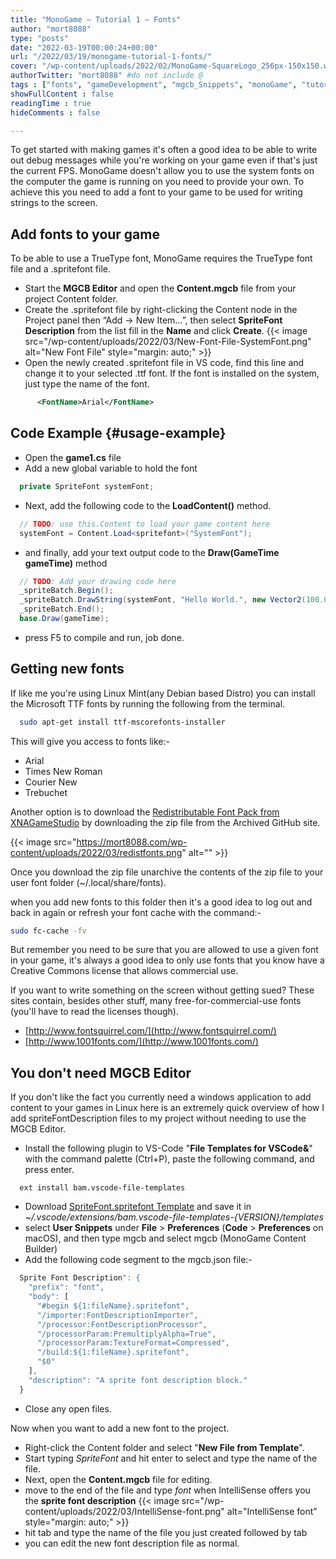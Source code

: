 ```yaml
---
title: "MonoGame – Tutorial 1 – Fonts"
author: "mort8088"
type: "posts"
date: "2022-03-19T00:00:24+00:00"
url: "/2022/03/19/monogame-tutorial-1-fonts/"
cover: "/wp-content/uploads/2022/02/MonoGame-SquareLogo_256px-150x150.webp"
authorTwitter: "mort8088" #do not include @
tags : ["fonts", "gameDevelopment", "mgcb_Snippets", "monoGame", "tutorial"]
showFullContent : false
readingTime : true
hideComments : false

---
```

To get started with making games it's often a good idea to be able to write out debug messages while you're working on your game even if that's just the current FPS. MonoGame doesn't allow you to use the system fonts on the computer the game is running on you need to provide your own. To achieve this you need to add a font to your game to be used for writing strings to the screen.

## Add fonts to your game

To be able to use a TrueType font, MonoGame requires the TrueType font file and a .spritefont file.

- Start the **MGCB Editor** and open the **Content.mgcb** file from your project Content folder.
- Create the .spritefont file by right-clicking the Content node in the Project panel then &#8220;Add -> New Item&#8230;&#8221;, then select **SpriteFont Description** from the list fill in the **Name** and click **Create**. {{< image src="/wp-content/uploads/2022/03/New-Font-File-SystemFont.png" alt="New Font File" style="margin: auto;" >}}
- Open the newly created .spritefont file in VS code, find this line and change it to your selected .ttf font. If the font is installed on the system, just type the name of the font.

```xml
      <FontName>Arial</FontName>
```

## Code Example {#usage-example}

- Open the **game1.cs** file
- Add a new global variable to hold the font

```C#
  private SpriteFont systemFont;
```

- Next, add the following code to the **LoadContent()** method.

```C#
  // TODO: use this.Content to load your game content here
  systemFont = Content.Load<spritefont>("SystemFont");
```

- and finally, add your text output code to the **Draw(GameTime gameTime)** method

```C#
  // TODO: Add your drawing code here
  _spriteBatch.Begin();
  _spriteBatch.DrawString(systemFont, "Hello World.", new Vector2(100.0f, 100.0f), Color.Green);
  _spriteBatch.End();
  base.Draw(gameTime);
```

- press F5 to compile and run, job done.

## Getting new fonts

If like me you're using Linux Mint(any Debian based Distro) you can install the Microsoft TTF fonts by running the following from the terminal.

```Bash
  sudo apt-get install ttf-mscorefonts-installer
```

This will give you access to fonts like:-

- Arial
- Times New Roman
- Courier New
- Trebuchet

Another option is to download the [Redistributable Font Pack from XNAGameStudio](https://github.com/SimonDarksideJ/XNAGameStudio/wiki/Redistributable-Font-Pack) by downloading the zip file from the Archived GitHub site.

{{< image src="https://mort8088.com/wp-content/uploads/2022/03/redistfonts.png" alt="" >}}

Once you download the zip file unarchive the contents of the zip file to your user font folder (~/.local/share/fonts).

when you add new fonts to this folder then it's a good idea to log out and back in again or refresh your font cache with the command:-

```Bash
sudo fc-cache -fv
```

But remember you need to be sure that you are allowed to use a given font in your game, it's always a good idea to only use fonts that you know have a Creative Commons license that allows commercial use.

If you want to write something on the screen without getting sued? These sites contain, besides other stuff, many free-for-commercial-use fonts (you'll have to read the licenses though).

- [http://www.fontsquirrel.com/](http://www.fontsquirrel.com/)
- [http://www.1001fonts.com/](http://www.1001fonts.com/)

## You don't need MGCB Editor

If you don't like the fact you currently need a windows application to add content to your games in Linux here is an extremely quick overview of how I add spriteFontDescription files to my project without needing to use the MGCB Editor.

- Install the following plugin to VS-Code "**File Templates for VSCode&**" with the command palette (Ctrl+P), paste the following command, and press enter.

```text
  ext install bam.vscode-file-templates
```

- Download [SpriteFont.spritefont Template][1] and save it in _~/.vscode/extensions/bam.vscode-file-templates-{VERSION}/templates_
- select **User Snippets** under **File** > **Preferences** (**Code** > **Preferences** on macOS), and then type mgcb and select mgcb (MonoGame Content Builder)
- Add the following code segment to the mgcb.json file:-

```JavaScript
  Sprite Font Description": {
    "prefix": "font",
    "body": [
      "#begin ${1:fileName}.spritefont",
      "/importer:FontDescriptionImporter",
      "/processor:FontDescriptionProcessor",
      "/processorParam:PremultiplyAlpha=True",
      "/processorParam:TextureFormat=Compressed",
      "/build:${1:fileName}.spritefont",
      "$0"
    ],
    "description": "A sprite font description block."
  }
```

- Close any open files.

Now when you want to add a new font to the project.

- Right-click the Content folder and select "**New File from Template**".
- Start typing _SpriteFont_ and hit enter to select and type the name of the file.
- Next, open the **Content.mgcb** file for editing.
- move to the end of the file and type _font_ when IntelliSense offers you the **sprite font description** {{< image src="/wp-content/uploads/2022/03/IntelliSense-font.png" alt="IntelliSense font" style="margin: auto;" >}}
- hit tab and type the name of the file you just created followed by tab
- you can edit the new font description file as normal.

 [1]: https://github.com/MonoGame/MonoGame/blob/master/Tools/MonoGame.Content.Builder.Editor/Templates/SpriteFont.spritefont
